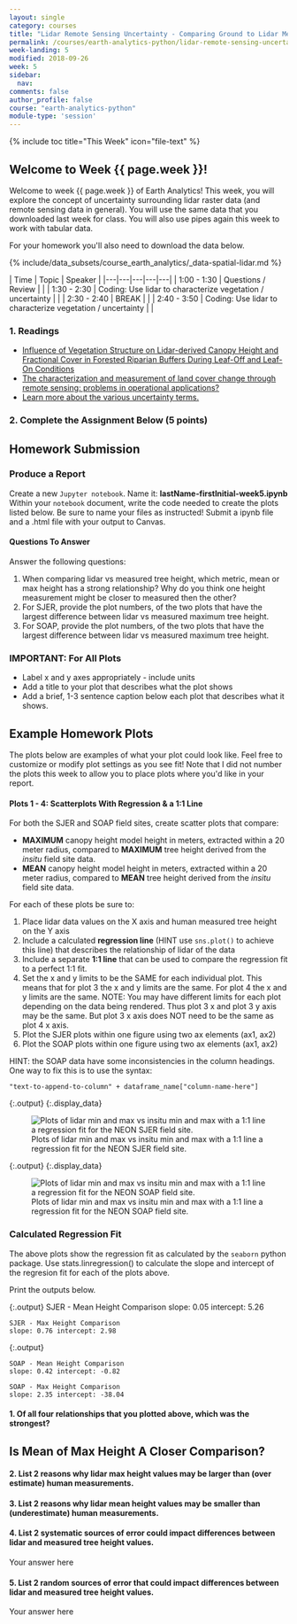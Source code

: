 ```yaml
---
layout: single
category: courses
title: "Lidar Remote Sensing Uncertainty - Comparing Ground to Lidar Measurements of Tree Height in Python"
permalink: /courses/earth-analytics-python/lidar-remote-sensing-uncertainty/
week-landing: 5
modified: 2018-09-26
week: 5
sidebar:
  nav:
comments: false
author_profile: false
course: "earth-analytics-python"
module-type: 'session'
---
```

{% include toc title="This Week" icon="file-text" %}

<div class="notice--info" markdown="1">

## <i class="fa fa-ship" aria-hidden="true"></i> Welcome to Week {{ page.week }}!

Welcome to week {{ page.week }} of Earth Analytics! This week, you will explore
the concept of uncertainty surrounding lidar raster data (and remote sensing
data in general). You will use the same data that you downloaded last week for class.
You will also use pipes again this week to work with tabular data.

For your homework you'll also need to download the data below.

{% include/data_subsets/course_earth_analytics/_data-spatial-lidar.md %}

</div>


|  Time | Topic   | Speaker   |
|---|---|---|---|---|
| 1:00 - 1:30  | Questions / Review |   |
| 1:30 - 2:30  | Coding: Use lidar to characterize vegetation / uncertainty  |   |
| 2:30 - 2:40  | BREAK |   |
| 2:40 - 3:50  | Coding: Use lidar to characterize vegetation / uncertainty |   |

### 1. Readings
* <a href="http://journals.plos.org/plosone/article?id=10.1371/journal.pone.0054776" target="_blank">Influence of Vegetation Structure on Lidar-derived Canopy Height and Fractional Cover in Forested Riparian Buffers During Leaf-Off and Leaf-On Conditions</a>
* <a href="http://www.sciencedirect.com/science/article/pii/S0303243403000047" target="_blank">The characterization and measurement of land cover change through remote sensing: problems in operational applications?</a>
*  <a href="https://www.nde-ed.org/GeneralResources/ErrorAnalysis/UncertaintyTerms.htm" target="_blank">Learn more about the various uncertainty terms.</a>


### 2. Complete the Assignment Below (5 points)

<div class="notice--warning" markdown="1">

## <i class="fa fa-pencil-square-o" aria-hidden="true"></i> Homework Submission

### Produce a Report

Create a new `Jupyter notebook`. Name it: **lastName-firstInitial-week5.ipynb**
Within your `notebook` document, write the code needed to create the plots listed below. 
Be sure to name your files as instructed! Submit a ipynb file and a .html file with your output to Canvas.


<!--

#### Answer Questions Below in Your Report -- turning this into multiple choice questions...

2. **Write *at least* 2 paragraphs:** In this class you learned the relationship between lidar derived canopy height models and measured tree height. Use that plots that you create below, the readings and the course lessons to answer the following questions
  * Which lidar tree height metric, (max vs. mean height) more closely relates to human measured tree height?
  * What sources of uncertainty (as discussed in class and the readings) may impact relationship between lidar vs human measured tree height?
  * Do you notice any differences in the relationship between the lidar vs human measured tree height between SJER vs SOAP field sites? Explain.
3. **Write *at least* 1 paragraph:** List a minimum of 3 sources of uncertainty associated with the lidar derived tree heights and 3 sources of uncertainty associated with *in situ* measurements of tree height. For each source of uncertainty, specify whether it is a random or systematic error. Be sure to reference the plots and readings as necessary.


#### Include the Plots Below
Be sure to describe what each plot shows in your final report.
Your plots do not need to be in the order below. I just listed them this way
to make it easier to keep track of and grade!

-->



#### Questions To Answer

Answer the following questions:

1. When comparing lidar vs measured tree height, which metric, mean or max height has a strong relationship? Why do you think one height measurement might be closer to measured then the other?
2. For SJER, provide the plot numbers, of the two plots that have the largest difference between lidar vs measured maximum tree height.
3. For SOAP, provide the plot numbers, of the two plots that have the largest difference between lidar vs measured maximum tree height.


### IMPORTANT: For All Plots
* Label x and y axes appropriately - include units
* Add a title to your plot that describes what the plot shows
* Add a brief, 1-3 sentence caption below each plot that describes what it shows.


</div>



## Example Homework Plots

The plots below are examples of what your plot could look like. Feel free to
customize or modify plot settings as you see fit! Note that I did not number
the plots this week to allow you to place plots where you'd like in your report.

#### Plots 1 - 4: Scatterplots With Regression & a 1:1 Line

For both the SJER and SOAP field sites, create scatter plots that compare:

* **MAXIMUM** canopy height model height in meters, extracted within a 20 meter radius, compared to **MAXIMUM** tree
height derived from the *insitu* field site data.
* **MEAN** canopy height model height in meters, extracted within a 20 meter radius, compared to **MEAN** tree height derived from the *insitu* field site data.

For each of these plots be sure to:

1. Place lidar data values on the X axis and human measured tree height on the Y axis
2. Include a calculated **regression line** (HINT use `sns.plot()` to achieve this line) that describes the relationship of lidar of the data
3. Include a separate **1:1 line** that can be used to compare the regression fit to a perfect 1:1 fit. 
4. Set the x and y limits to be the SAME for each individual plot. This means that for plot 3 the x and y limits are the same. For plot 4 the x and y limits are the same. NOTE: You may have different limits for each plot depending on the data being rendered. Thus plot 3 x and plot 3 y axis may be the same. But plot 3 x axis does NOT need to be the same as plot 4 x axis. 
5. Plot the SJER plots within one figure using two ax elements (ax1, ax2) 
6. Plot the SOAP plots within one figure using two ax elements (ax1, ax2) 

HINT: the SOAP data have some inconsistencies in the column headings. One way to fix this is to use the syntax:

`"text-to-append-to-column" + dataframe_name["column-name-here"]`



{:.output}
{:.display_data}

<figure>

<img src = "{{ site.url }}//images/courses/earth-analytics-python/05-raster-vector-extract-data/2018-06-15-lidar-remote-sensing-uncertainty-landing-page_3_0.png" alt = "Plots of lidar min and max vs insitu min and max with a 1:1 line a regression fit for the NEON SJER field site.">
<figcaption>Plots of lidar min and max vs insitu min and max with a 1:1 line a regression fit for the NEON SJER field site.</figcaption>

</figure>





{:.output}
{:.display_data}

<figure>

<img src = "{{ site.url }}//images/courses/earth-analytics-python/05-raster-vector-extract-data/2018-06-15-lidar-remote-sensing-uncertainty-landing-page_4_0.png" alt = "Plots of lidar min and max vs insitu min and max with a 1:1 line a regression fit for the NEON SOAP field site.">
<figcaption>Plots of lidar min and max vs insitu min and max with a 1:1 line a regression fit for the NEON SOAP field site.</figcaption>

</figure>




### Calculated Regression Fit 

The above plots show the regression fit as calculated by the `seaborn` python package. Use stats.linregression() to calculate the slope and intercept of the regresion fit for each of the plots above. 

Print the outputs below. 



{:.output}
    SJER - Mean Height Comparison
    slope: 0.05 intercept: 5.26
    
    SJER - Max Height Comparison
    slope: 0.76 intercept: 2.98




{:.output}
    
    SOAP - Mean Height Comparison
    slope: 0.42 intercept: -0.82
    
    SOAP - Max Height Comparison
    slope: 2.35 intercept: -38.04




#### 1. Of all four relationships that you plotted above, which was the strongest?


## Is Mean of Max Height A Closer Comparison?

#### 2. List 2 reasons why lidar max height values may be larger than (over estimate) human measurements.


#### 3. List 2 reasons why lidar mean height values may be smaller than (underestimate) human measurements.



#### 4. List 2 systematic sources of error could impact differences between lidar and measured tree height values. 

Your answer here

#### 5. List 2 random sources of error that could impact differences between lidar and measured tree height values. 

Your answer here

